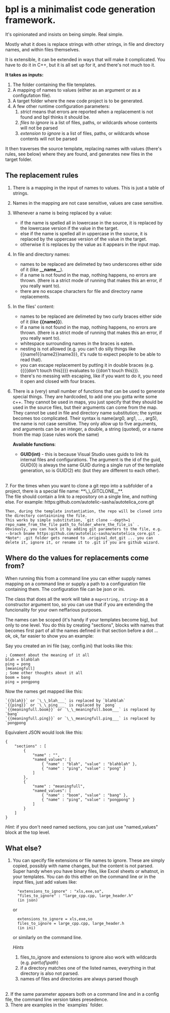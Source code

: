 # bpl is a minimalist code generation framework.

It's opinionated and insists on being simple. Real simple. 

Mostly what it does is replace strings with other strings, in file and directory names, and within files themselves. 

It is extensible, it can be extended in ways that will make it complicated. You have to do it in C++, but it is all set up for it, and there's not much too it.

**It takes as inputs:**

1. The folder containing the file templates.
2. A mapping of names to values (either as an argument or as a configufation file).
3. A target folder where the new code project is to be generated.
4. A few other runtime configuration parameters:
    1. *strict* means that errors are reported when a replacement is not found and bpl thinks it should be.
    2. *files to ignore* is a list of files, paths, or wildcards whose contents will not be parsed
    3. *extension to ignore* is a list of files, paths, or wildcards whose contents will not be parsed

It then traverses the source template, replacing names with values (there's rules, see below) where they are found, and generates new files in the target folder. 

## The replacement rules

1.  There is a mapping in the input of names to values. This is just a table of strings.
2.  Names in the mapping are not case sensitive, values are case sensitive.
3.  Whenever a name is being replaced by a value:
    - if the name is spelled all in lowercase in the source, it is replaced by the lowercase version if the value in the target.
    - else if the name is spelled all in uppercase in the source, it is replaced by the uppercase version of the value in the target.
    - otherwise it is replaces by the value as it appears in the input map.

4.  In file and directory names:
    - names to be replaced are delimeted by two underscores either side of it (like **\_\_name__**).
    - if a name is not found in the map, nothing happens, no errors are thrown. (there is a strict mode of running that makes this an error, if you really want to).
    - there are no escape characters for file and directory name replacements.

5.  In the files' content:
    - names to be replaced are delimeted by two curly braces either side of it (like **{{name}}**).
    - if a name is not found in the map, nothing happens, no errors are thrown. (there is a strict mode of running that makes this an error, if you really want to).
    - whitespace surrounding names in the braces is eaten.
    - nesting is not allowed (e.g. you can't do silly things like {{name1{{name2}}name3}}, it's rude to expect people to be able to read that).
    - you can escape replacement by putting it in double braces (e.g. {{{{don't touch this}}}} evaluates to {{don't touch this}}).
    - there's no messing with escaping, like if you want to do it, you need it open and closed with four braces.

6.  There is a (very) small number of functions that can be used to generate special things. 
    They are hardcoded, to add one you gotta write some c++.
    They cannot be used in maps, you just specify that they should be used in the source files, but their arguments can come from the map.
    They cannot be used in file and directory name substitution; the syntax becomes too complicated.
    Their syntax is name(arg0, arg1, ... , arg5), the name is not case sensitive.
    They only allow up to five arguments, and arguments can be an integer, a double, a string (quoted), or a name from the map (case rules work the same)

    **Available functions**:
    - **GUID(int)** - this is because Visual Studio uses guids to link its internal files and configurations. 
    The argument is the id of the guid, GUID(0) is always the same GUID during a single run of the template generation, so is GUID(2) etc (but they are different to each other).
<br>
7.  For the times when you want to clone a git repo into a subfolder of a project, there is a special file name: **\_\_GITCLONE__**. 
<br>
    The file should contain a link to a repository on a single line, and nothing else. 
    For example: https:github.com/autotelic-sasha/autotelica_core.git 

    Then, during the template instantiation, the repo will be cloned into the directory containining the file. 
    This works by simple substitution, `git clone --depth=1 repo_name_from_the_file path_to_folder_where_the_file_is` .
    Obviously, you can hack it by adding git parameters to the file, e.g. --brach bname https:github.com/autotelic-sasha/autotelica_core.git .
    *Note*: .git folder gets renamed to .original_dot_git ... you can delete it, ignore it, or rename it to .git if you are github wizard.


## Where do the values for replacements come from?
     
When running this from a command line you can either supply names mapping on a command line or supply a path to a configuration file containing them. The configuration file can be json or ini.

The class that does all the work will take a `map<string, string>` as a constructor argument too, so you can use that if you are extending the funcionality for your own neffarious purposes.

The names can be scoped (it's handy if your templates become big), but only to one level. 
You do this by creating "sections", blocks with names that becomes first part of all the names defined in that section before a dot ... ok, ok, far easier to show you an example:
     
Say you created an ini file (say, config.ini) that looks like this:

    ; Comment about the meaning of it all
    blah = blahblah
    ping = pong
    [meaningfull]
    ; Some other thoughts about it all
    boom = bang
    ping = pongpong

Now the names get mapped like this:
         
    `{{blah}}` or `\_\_blah___` is replaced by `blahblah`
    `{{ping}}` or `\_\_ping___` is replaced by `pong`
    `{{meaningfull.boom}}` or `\_\_meaningfull.boom___` is replaced by `bang`
    `{{meaningfull.ping}}` or `\_\_meaningfull.ping___` is replaced by `pongpong`

Equivalent JSON would look like this:

    {
        "sections" : [
            {
                "name" : "", 
                "named_values": [
                    { "name" : "blah", "value" : "blahblah" },
                    { "name" : "ping", "value" : "pong" }
                ]
            },
            {
                "name" : "meaningfull", 
                "named_values": [
                    { "name" : "boom", "value" : "bang" },
                    { "name" : "ping", "value" : "pongpong" }
                ]
            }
        ]
    }

*Hint:* if you don't need named sections, you can just use "named_values" block at the top level.

     		

## What else?

1. You can specify file extensions or file names to ignore.
   These are simply copied, possibly with name changes, but the content is not parsed. 
   Super handy when you have binary files, like Excel sheets or whatnot, in your templates.
   You can do this either on the command line or in the input files, just add values like:

         "extensions_to_ignore" : "xls,exe,so",
         "files_to_ignore" : "large_cpp.cpp, large_header.h"
         (in json)
     or

         extensions_to_ignore = xls,exe,so
         files_to_ignore = large_cpp.cpp, large_header.h
         (in ini)
 
     or similarly on the command line.

    *Hints*
    1. files_to_ignore and extensions to ignore also work with wildcards (e.g. *part\of\path*)
    2. if a directory matches one of the listed names, everything in that directory is also not parsed. 
    3. names of files and directories are always parsed though
<br>
 2. If the same parameter appears both on a command line and in a config file, the command line version takes presedence.    
<br>
 3. There are examples in the `examples` folder.
